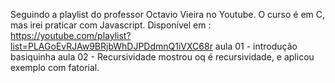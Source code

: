 Seguindo a playlist do professor Octavio Vieira no Youtube. O curso é em C, mas irei praticar com Javascript. Disponível em : 
https://youtube.com/playlist?list=PLAGoEvRJAw9BRjbWhDJPDdmnQ1iVXC68r
aula 01 - introdução basiquinha
aula 02 - Recursividade
mostrou oq é recursividade, e aplicou exemplo com fatorial.